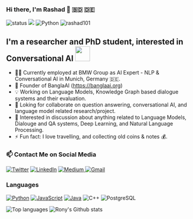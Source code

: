 ### Hi there, I'm Rashad 👋 🇧🇩 🇩🇪 
![status](https://img.shields.io/badge/status-up-brightgreen) ![](https://visitor-badge.glitch.me/badge?page_id=github.com/rashad101) ![Python](https://img.shields.io/badge/Python-%E2%99%A5%EF%B8%8F-green)  <img src="https://komarev.com/ghpvc/?username=rashad101" alt="rashad101" /> 
## I'm a researcher and PhD student, interested in Conversational AI  <img src="https://emojis.slackmojis.com/emojis/images/1531849430/4246/blob-sunglasses.gif?1531849430" width="40"/>
- 🧑‍💻 Currently employed at BMW Group as AI Expert - NLP & Conversational AI in Munich, Germany 🇩🇪.
- 🚀 Founder of BanglaAI (https://banglaai.org)
- 💡 Working on Language Models, Knowledge Graph based dialogue systems and their evaluation.
- 🤝 Loking for collaborate on question answering, conversational AI, and language model related research/project.
- 💬 Interested in discussion about anything related to Language Models, Dialouge and QA systems, Deep Learning, and Natural Language Processing.
- ⚡ Fun fact: I love travelling, and collecting old coins & notes 💰.
### 📫 Contact Me on Social Media 
<p><a href="https://twitter.com/rashad_al_hasan" target="_blank"><img alt="Twitter" src="https://img.shields.io/badge/twitter-%231DA1F2.svg?&style=for-the-badge&logo=twitter&logoColor=white" /></a> <a href="https://www.linkedin.com/in/md-rashad" target="_blank"><img alt="LinkedIn" src="https://img.shields.io/badge/linkedin-%230077B5.svg?&style=for-the-badge&logo=linkedin&logoColor=white" /></a> <a href="https://medium.com/@rah.rony" target="_blank"><img alt="Medium" src="https://img.shields.io/badge/medium-%2312100E.svg?&style=for-the-badge&logo=medium&logoColor=white" />
</a><a href="mailto:rah.rony@gmail.com" target="_blank"><img alt="Gmail" src="https://img.shields.io/badge/gmail-D14836?&style=for-the-badge&logo=gmail&logoColor=white" />
</a>
</p>


### Languages

[![Python](https://img.shields.io/badge/-Python-fff?&logo=python)](https://github.com/rashad101?tab=repositories&q=&type=&language=python)
[![JavaScript](https://img.shields.io/badge/-JavaScript-fff?&logo=JavaScript&logoColor=ddc508)](https://github.com/rashad101?tab=repositories&q=&type=&language=javascript)
[![Java](https://img.shields.io/badge/-Java-fff?&logo=Java&logoColor=007396)](https://github.com/rashad101?tab=repositories&q=&type=&language=java)
![C++](https://img.shields.io/badge/-C++-fff?&logo=c%2b%2b&logoColor=00599C)
![PostgreSQL](https://img.shields.io/badge/-PostgreSQL-fff?&logo=PostgreSQL&logoColor=336791)

![Top languages](https://github-readme-stats.vercel.app/api/top-langs/?username=rashad101&show_icons=true)
![Rony's Github stats](https://github-readme-stats.vercel.app/api?username=rashad101&show_icons=true)
